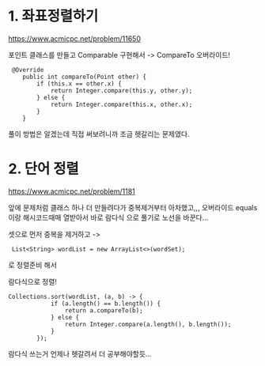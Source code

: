 <h1 id="1-좌표정렬하기">1. 좌표정렬하기</h1>
<p><a href="https://www.acmicpc.net/problem/11650">https://www.acmicpc.net/problem/11650</a></p>
<p>포인트 클래스를 만들고 Comparable 구현해서 -&gt; CompareTo 오버라이드!</p>
<pre><code class="language-java"> @Override
    public int compareTo(Point other) {
        if (this.x == other.x) {
            return Integer.compare(this.y, other.y);
        } else {
            return Integer.compare(this.x, other.x);
        }
    }</code></pre>
<p>풀이 방법은 알겠는데 직접 써보려니까 조금 헷갈리는 문제였다.</p>
<h1 id="2-단어-정렬">2. 단어 정렬</h1>
<p><a href="https://www.acmicpc.net/problem/1181">https://www.acmicpc.net/problem/1181</a></p>
<p>앞에 문제처럼 클래스 하나 더 만들려다가 중복제거부터 아차했고,,, 오버라이드 equals이랑 해시코드때매 열받아서 바로 람다식 으로 풀기로 노선을 바꾼다...</p>
<p>셋으로 먼저 중복을 제거하고 -&gt;</p>
<pre><code class="language-java"> List&lt;String&gt; wordList = new ArrayList&lt;&gt;(wordSet);
</code></pre>
<p>로 정렬준비 해서</p>
<p>람다식으로 정렬!</p>
<pre><code class="language-java">Collections.sort(wordList, (a, b) -&gt; {
            if (a.length() == b.length()) {
                return a.compareTo(b); 
            } else {
                return Integer.compare(a.length(), b.length()); 
            }
        });</code></pre>
<p>람다식 쓰는거 언제나 헷갈려서 더 공부해야할듯...</p>